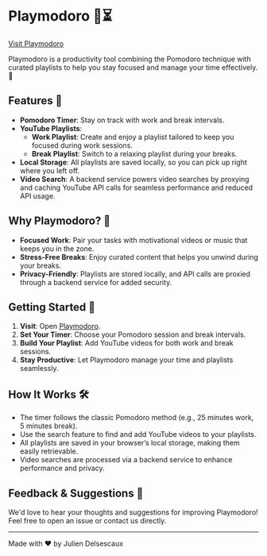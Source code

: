# Playmodoro 🎵⏳

[Visit Playmodoro](https://playmodoro.jlb.ninja/)

Playmodoro is a productivity tool combining the Pomodoro technique with curated playlists to help you stay focused and manage your time effectively. 🚀

## Features 🌟

- **Pomodoro Timer**: Stay on track with work and break intervals.
- **YouTube Playlists**:
  - **Work Playlist**: Create and enjoy a playlist tailored to keep you focused during work sessions.
  - **Break Playlist**: Switch to a relaxing playlist during your breaks.
- **Local Storage**: All playlists are saved locally, so you can pick up right where you left off.
- **Video Search**: A backend service powers video searches by proxying and caching YouTube API calls for seamless performance and reduced API usage.

## Why Playmodoro? 🤔

- **Focused Work**: Pair your tasks with motivational videos or music that keeps you in the zone.
- **Stress-Free Breaks**: Enjoy curated content that helps you unwind during your breaks.
- **Privacy-Friendly**: Playlists are stored locally, and API calls are proxied through a backend service for added security.

## Getting Started 🚀

1. **Visit**: Open [Playmodoro](https://playmodoro.jlb.ninja/).
2. **Set Your Timer**: Choose your Pomodoro session and break intervals.
3. **Build Your Playlist**: Add YouTube videos for both work and break sessions.
4. **Stay Productive**: Let Playmodoro manage your time and playlists seamlessly.

## How It Works 🛠️

- The timer follows the classic Pomodoro method (e.g., 25 minutes work, 5 minutes break).
- Use the search feature to find and add YouTube videos to your playlists.
- All playlists are saved in your browser’s local storage, making them easily retrievable.
- Video searches are processed via a backend service to enhance performance and privacy.

## Feedback & Suggestions 💬

We'd love to hear your thoughts and suggestions for improving Playmodoro! Feel free to open an issue or contact us directly.

---

Made with ❤️ by Julien Delsescaux
